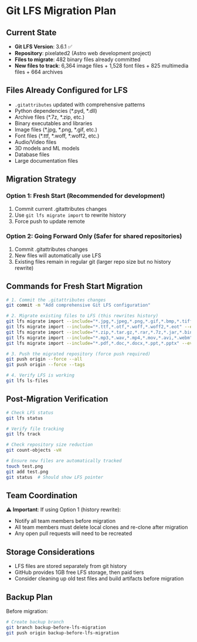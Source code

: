 # Git LFS Migration Plan

## Current State
- **Git LFS Version**: 3.6.1 ✅
- **Repository**: pixelated2 (Astro web development project)
- **Files to migrate**: 482 binary files already committed
- **New files to track**: 6,364 image files + 1,528 font files + 825 multimedia files + 664 archives

## Files Already Configured for LFS
- `.gitattributes` updated with comprehensive patterns
- Python dependencies (*.pyd, *.dll)
- Archive files (*.7z, *.zip, etc.)
- Binary executables and libraries
- Image files (*.jpg, *.png, *.gif, etc.)
- Font files (*.ttf, *.woff, *.woff2, etc.)
- Audio/Video files
- 3D models and ML models
- Database files
- Large documentation files

## Migration Strategy

### Option 1: Fresh Start (Recommended for development)
1. Commit current .gitattributes changes
2. Use `git lfs migrate import` to rewrite history
3. Force push to update remote

### Option 2: Going Forward Only (Safer for shared repositories)
1. Commit .gitattributes changes
2. New files will automatically use LFS
3. Existing files remain in regular git (larger repo size but no history rewrite)

## Commands for Fresh Start Migration

```bash
# 1. Commit the .gitattributes changes
git commit -m "Add comprehensive Git LFS configuration"

# 2. Migrate existing files to LFS (this rewrites history)
git lfs migrate import --include="*.jpg,*.jpeg,*.png,*.gif,*.bmp,*.tiff,*.webp,*.ico" --everything
git lfs migrate import --include="*.ttf,*.otf,*.woff,*.woff2,*.eot" --everything  
git lfs migrate import --include="*.zip,*.tar.gz,*.rar,*.7z,*.jar,*.bin" --everything
git lfs migrate import --include="*.mp3,*.wav,*.mp4,*.mov,*.avi,*.webm" --everything
git lfs migrate import --include="*.pdf,*.doc,*.docx,*.ppt,*.pptx" --everything

# 3. Push the migrated repository (force push required)
git push origin --force --all
git push origin --force --tags

# 4. Verify LFS is working
git lfs ls-files
```

## Post-Migration Verification

```bash
# Check LFS status
git lfs status

# Verify file tracking
git lfs track

# Check repository size reduction
git count-objects -vH

# Ensure new files are automatically tracked
touch test.png
git add test.png
git status  # Should show LFS pointer
```

## Team Coordination

⚠️ **Important**: If using Option 1 (history rewrite):
- Notify all team members before migration
- All team members must delete local clones and re-clone after migration
- Any open pull requests will need to be recreated

## Storage Considerations

- LFS files are stored separately from git history
- GitHub provides 1GB free LFS storage, then paid tiers
- Consider cleaning up old test files and build artifacts before migration

## Backup Plan

Before migration:
```bash
# Create backup branch
git branch backup-before-lfs-migration
git push origin backup-before-lfs-migration
``` 